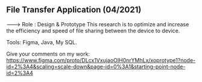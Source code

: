 File Transfer Application (04/2021)
--------------------------------------
---> Role : Design & Prototype
This research is to optimize and increase the efficiency and speed of file sharing between the device to device.

Tools: 
Figma, 
Java,
My SQL.

Give your comments on my work: https://www.figma.com/proto/DLcx1VxujaoOIH0nrYMhLx/xoprotype1?node-id=2%3A4&scaling=scale-down&page-id=0%3A1&starting-point-node-id=2%3A4
